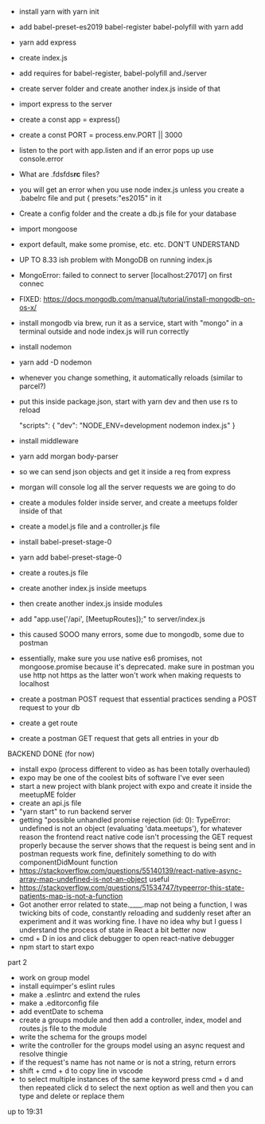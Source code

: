 - install yarn with yarn init
- add babel-preset-es2019 babel-register babel-polyfill with yarn add
- yarn add express
- create index.js
- add requires for babel-register, babel-polyfill and./server
- create server folder and create another index.js inside of that 
- import express to the server
- create a const app = express()
- create a const PORT =  process.env.PORT || 3000
- listen to the port with app.listen and if an error pops up use console.error
- What are .fdsfds**rc** files?
- you will get an error when you use node index.js unless you create a .babelrc file and put { presets:"es2015" in it
- Create a config folder and the create a db.js file for your database 
- import mongoose
- export default, make some promise, etc. etc. DON'T UNDERSTAND
- UP TO 8.33 ish problem with MongoDB on running index.js
- MongoError: failed to connect to server [localhost:27017] on first connec
- FIXED: https://docs.mongodb.com/manual/tutorial/install-mongodb-on-os-x/
- install mongodb via brew, run it as a service, start with "mongo" in a terminal outside and node index.js will run correctly
- install nodemon
- yarn add -D nodemon
- whenever you change something, it automatically reloads (similar to parcel?)
- put this inside package.json, start with yarn dev and then use rs to reload
  
    "scripts": {
        "dev": "NODE_ENV=development nodemon index.js"
    }

- install middleware
- yarn add morgan body-parser
- so we can send json objects and get it inside a req from express
- morgan will console log all the server requests we are going to do
- create a modules folder inside server, and create a meetups folder inside of that
- create a model.js file and a controller.js file
- install babel-preset-stage-0
- yarn add babel-preset-stage-0
- create a routes.js file 
- create another index.js inside meetups
- then create another index.js inside modules
- add "app.use('/api', [MeetupRoutes]);" to server/index.js
- this caused SOOO many errors, some due to mongodb, some due to postman
- essentially, make sure  you use native es6 promises, not mongoose.promise because it's deprecated. make sure in postman you use http not https as the latter won't work when making requests to localhost
- create a postman POST request that essential practices sending a POST request to your db
- create a get route 
- create a postman GET request that gets all entries in your db

BACKEND DONE (for now)

- install expo (process different to video as has been totally overhauled)
- expo may be one of the coolest bits of software I've ever seen
- start a new project with blank project with expo and create it inside the meetupME folder
- create an api.js file
- "yarn start" to run backend server
- getting "possible unhandled promise rejection (id: 0): TypeError: undefined is not an object (evaluating 'data.meetups'), for whatever reason the frontend react native code isn't processing the GET request properly because the server shows that the request is being sent and in postman requests work fine, definitely something to do with componentDidMount function
- https://stackoverflow.com/questions/55140139/react-native-async-array-map-undefined-is-not-an-object useful
- https://stackoverflow.com/questions/51534747/typeerror-this-state-patients-map-is-not-a-function
- Got another error related to state.____.map not being a function, I was twicking bits of code, constantly reloading and suddenly reset after an experiment and it was working fine. I have no idea why but I guess I understand the process of state in React a bit better now
- cmd + D in ios and click debugger to open react-native debugger
- npm start to start expo

part 2
- work on group model
- install equimper's eslint rules
- make a .eslintrc and extend the rules
- make a .editorconfig file 
- add eventDate to schema
- create a groups module and then add a controller, index, model and routes.js file to the module
- write the schema for the groups model
- write the controller for the groups model using an async request and resolve thingie
- if the request's name has not name or is not a string, return errors
- shift + cmd + d to copy line in vscode
- to select multiple instances of the same keyword press cmd + d and then repeated click d to select the next option as well and then you can type and delete or replace them

up to 19:31